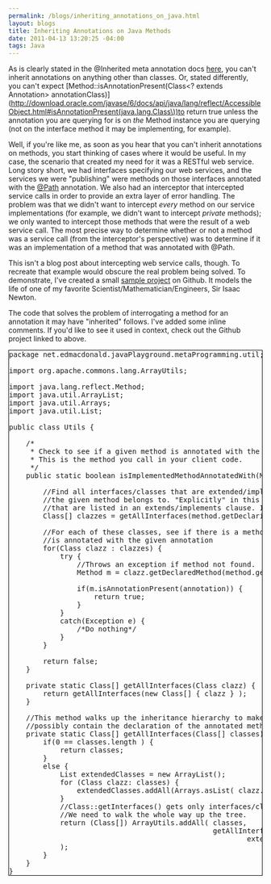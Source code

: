 ```yaml
--- 
permalink: /blogs/inheriting_annotations_on_java.html
layout: blogs
title: Inheriting Annotations on Java Methods
date: 2011-04-13 13:20:25 -04:00
tags: Java
---
```

 As is clearly stated in the @Inherited meta annotation docs [here](http://download.oracle.com/javase/6/docs/api/java/lang/annotation/Inherited.html), you can't inherit annotations on anything other than classes. Or, stated differently, you can't expect [Method::isAnnotationPresent\(Class<? extends Annotation> annotationClass)](http://download.oracle.com/javase/6/docs/api/java/lang/reflect/AccessibleObject.html#isAnnotationPresent(java.lang.Class\))to return true unless the annotation you are querying for is on *the* Method instance you are querying (not on the interface method it may be implementing, for example).

Well, if you're like me, as soon as you hear that you can't inherit annotations on methods, you start thinking of cases where it would be useful. In my case, the scenario that created my need for it was a RESTful web service. Long story short, we had interfaces specifying our web services, and the services we were "publishing" were methods on those interfaces annotated with the [@Path](http://download.oracle.com/javaee/6/api/javax/ws/rs/Path.html) annotation. We also had an interceptor that intercepted service calls in order to provide an extra layer of error handling. The problem was that we didn't want to intercept *every* method on our service implementations (for example, we didn't want to intercept *private* methods); we only wanted to intercept those methods that were the result of a web service call. The most precise way to determine whether or not a method was a service call (from the interceptor's perspective) was to determine if it was an implementation of a method that was annotated with @Path.

This isn't a blog post about intercepting web service calls, though. To recreate that example would obscure the real problem being solved. To demonstrate, I've created a small [sample project](https://github.com/emacdona/InheritingMethodAnnotationsExample) on Github. It models the life of one of my favorite Scientist/Mathematician/Engineers, Sir Isaac Newton.

The code that solves the problem of interrogating a method for an annotation it may have "inherited" follows. I've added some inline comments. If you'd like to see it used in context, check out the Github project linked to above.

<pre class="prettyprint" style="border: 1px solid black">
package net.edmacdonald.javaPlayground.metaProgramming.util;

import org.apache.commons.lang.ArrayUtils;

import java.lang.reflect.Method;
import java.util.ArrayList;
import java.util.Arrays;
import java.util.List;

public class Utils {

    /*
     * Check to see if a given method is annotated with the given annotation.
     * This is the method you call in your client code.
     */
    public static boolean isImplementedMethodAnnotatedWith(Method method, Class annotation) {

        //Find all interfaces/classes that are extended/implemented **explicitly** by the class
        //the given method belongs to. "Explicitly" in this context means the classes/interfaces
        //that are listed in an extends/implements clause. I.e. don't expect Object to show up.
        Class[] clazzes = getAllInterfaces(method.getDeclaringClass());

        //For each of these classes, see if there is a method that looks exactly like this one and
        //is annotated with the given annotation
        for(Class clazz : clazzes) {
            try {
                //Throws an exception if method not found.
                Method m = clazz.getDeclaredMethod(method.getName(), method.getParameterTypes());

                if(m.isAnnotationPresent(annotation)) {
                    return true;
                }
            }
            catch(Exception e) {
                /*Do nothing*/
            }
        }

        return false;
    }

    private static Class[] getAllInterfaces(Class clazz) {
        return getAllInterfaces(new Class[] { clazz } );
    }

    //This method walks up the inheritance hierarchy to make sure we get every class/interface that could
    //possibly contain the declaration of the annotated method we're looking for.
    private static Class[] getAllInterfaces(Class[] classes) {
        if(0 == classes.length ) {
            return classes;
        }
        else {
            List<Class> extendedClasses = new ArrayList<Class>();
            for (Class clazz: classes) {
                extendedClasses.addAll(Arrays.asList( clazz.getInterfaces() ) );
            }
            //Class::getInterfaces() gets only interfaces/classes implemented/extended directly by a given class.
            //We need to walk the whole way up the tree.
            return (Class[]) ArrayUtils.addAll( classes,
                                                getAllInterfaces(
                                                        extendedClasses.toArray(new Class[extendedClasses.size()]))
            );
        }
    }
}
</pre> 
